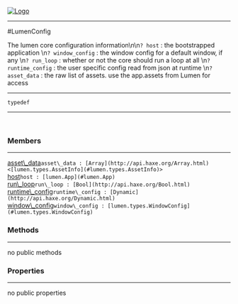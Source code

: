 
[![Logo](../../../images/logo.png)](../../../api/index.html)

---



#LumenConfig

The lumen core configuration information\n\n`? host` : the bootstrapped application   \n`? window_config` : the window config for a default window, if any   \n`? run_loop` : whether or not the core should run a loop at all   \n`? runtime_config` : the user specific config read from json at runtime   \n`? asset_data` : the raw list of assets. use the app.assets from Lumen for access

---

`typedef`
<span class="meta">

</span>


---

&nbsp;
&nbsp;

<h3>Members</h3> <hr/><span class="member apipage">
            <a name="asset_data"><a class="lift" href="#asset_data">asset\_data</a></a><code class="signature apipage">asset\_data : [Array](http://api.haxe.org/Array.html)&lt;[lumen.types.AssetInfo](#lumen.types.AssetInfo)&gt;</code><br/></span>
        <span class="small_desc_flat"></span><span class="member apipage">
            <a name="host"><a class="lift" href="#host">host</a></a><code class="signature apipage">host : [lumen.App](#lumen.App)</code><br/></span>
        <span class="small_desc_flat"></span><span class="member apipage">
            <a name="run_loop"><a class="lift" href="#run_loop">run\_loop</a></a><code class="signature apipage">run\_loop : [Bool](http://api.haxe.org/Bool.html)</code><br/></span>
        <span class="small_desc_flat"></span><span class="member apipage">
            <a name="runtime_config"><a class="lift" href="#runtime_config">runtime\_config</a></a><code class="signature apipage">runtime\_config : [Dynamic](http://api.haxe.org/Dynamic.html)</code><br/></span>
        <span class="small_desc_flat"></span><span class="member apipage">
            <a name="window_config"><a class="lift" href="#window_config">window\_config</a></a><code class="signature apipage">window\_config : [lumen.types.WindowConfig](#lumen.types.WindowConfig)</code><br/></span>
        <span class="small_desc_flat"></span>

<h3>Methods</h3> <hr/>no public methods

<h3>Properties</h3> <hr/>no public properties

&nbsp;
&nbsp;
&nbsp;